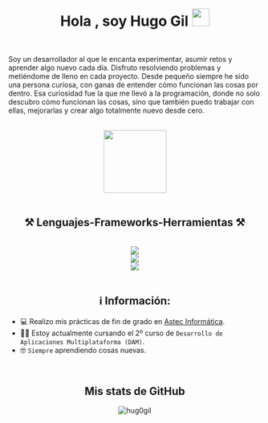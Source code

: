 <h1 align="center"><b>Hola , soy Hugo Gil </b><img src="https://media.giphy.com/media/hvRJCLFzcasrR4ia7z/giphy.gif" width="35"></h1>
<br>
<p>
Soy un desarrollador al que le encanta experimentar, asumir retos y aprender algo nuevo cada día. Disfruto resolviendo problemas y metiéndome de lleno en cada proyecto. Desde pequeño siempre he sido una persona curiosa, con ganas de entender cómo funcionan las cosas por dentro. Esa curiosidad fue la que me llevó a la programación, donde no solo descubro cómo funcionan las cosas, sino que también puedo trabajar con ellas, mejorarlas y crear algo totalmente nuevo desde cero.
</p>
<br>
<div align="center">
  <img src="https://media.giphy.com/media/v1.Y2lkPTc5MGI3NjExNWlzajNxbWFxc3oxbGh6enluZW50azJ4eGJ6dmlvZmk5NHNzZThzdSZlcD12MV9naWZzX3NlYXJjaCZjdD1n/HzPtbOKyBoBFsK4hyc/giphy.gif" width="125"/>
</div>
<br>

<h2 align="center">⚒️ Lenguajes-Frameworks-Herramientas ⚒️</h2>
<br/>
<div align="center">
    <img src="https://skillicons.dev/icons?i=html,css,javascript,typescript,php,java,cs,py" /> <br>
  <img src="https://skillicons.dev/icons?i=angular,nodejs,express,spring" /><br>
    <img src="https://skillicons.dev/icons?i=mongodb,postgres,mysql,apple,postman,unity,vscode,vercel,docker,git,linux,kali" />
</div>
<br>

<h2 align="center">ℹ️ Información:</h2>

- 💻 Realizo mis prácticas de fin de grado en [Astec Informática](https://www.astec-informatica.com).
- :student: Estoy actualmente cursando el 2º curso de `Desarrollo de Aplicaciones Multiplataforma (DAM)`.
- :nerd_face: `Siempre` aprendiendo cosas nuevas.
<!--- :boom: Puedes visitar mi web [MY WEBSITE].-->
<br>



<h2 align="center">Mis stats de GitHub </h2>
<p align="center"><img align="center" src="https://github-readme-stats.vercel.app/api/top-langs?username=hug0gil&show_icons=true&theme=dark&locale=en&layout=compact" alt="hug0gil" /></p>

<!--
**hug0gil/hug0gil** is a ✨ _special_ ✨ repository because its `README.md` (this file) appears on your GitHub profile.

Here are some ideas to get you started:

- 🔭 I’m currently working on ...
- 🌱 I’m currently learning ...
- 👯 I’m looking to collaborate on ...
- 🤔 I’m looking for help with ...
- 💬 Ask me about ...
- 📫 How to reach me: ...
- 😄 Pronouns: ...
- ⚡ Fun fact: ...
-->
